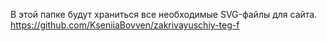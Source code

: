 В этой папке будут храниться все необходимые SVG-файлы для сайта.
https://github.com/KseniiaBovven/zakrivayuschiy-teg-f